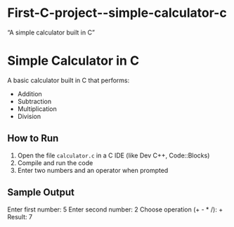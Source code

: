 # First-C-project--simple-calculator-c
“A simple calculator built in C”
# Simple Calculator in C

A basic calculator built in C that performs:
- Addition
- Subtraction
- Multiplication
- Division

## How to Run

1. Open the file `calculator.c` in a C IDE (like Dev C++, Code::Blocks)
2. Compile and run the code
3. Enter two numbers and an operator when prompted

## Sample Output
Enter first number: 5
Enter second number: 2
Choose operation (+ - * /): +
Result: 7

